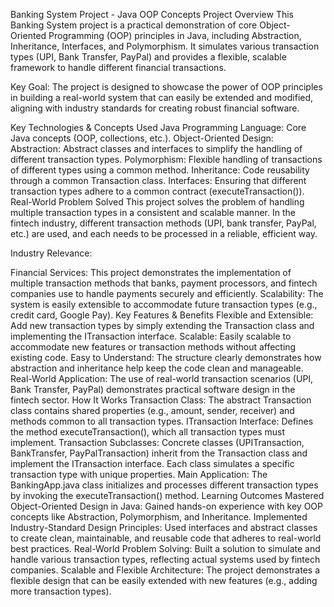 Banking System Project - Java OOP Concepts
Project Overview
This Banking System project is a practical demonstration of core Object-Oriented Programming (OOP) principles in Java, including Abstraction, Inheritance, Interfaces, and Polymorphism. It simulates various transaction types (UPI, Bank Transfer, PayPal) and provides a flexible, scalable framework to handle different financial transactions.

Key Goal: The project is designed to showcase the power of OOP principles in building a real-world system that can easily be extended and modified, aligning with industry standards for creating robust financial software.

Key Technologies & Concepts Used
Java Programming Language: Core Java concepts (OOP, collections, etc.).
Object-Oriented Design:
Abstraction: Abstract classes and interfaces to simplify the handling of different transaction types.
Polymorphism: Flexible handling of transactions of different types using a common method.
Inheritance: Code reusability through a common Transaction class.
Interfaces: Ensuring that different transaction types adhere to a common contract (executeTransaction()).
Real-World Problem Solved
This project solves the problem of handling multiple transaction types in a consistent and scalable manner. In the fintech industry, different transaction methods (UPI, bank transfer, PayPal, etc.) are used, and each needs to be processed in a reliable, efficient way.

Industry Relevance:

Financial Services: This project demonstrates the implementation of multiple transaction methods that banks, payment processors, and fintech companies use to handle payments securely and efficiently.
Scalability: The system is easily extensible to accommodate future transaction types (e.g., credit card, Google Pay).
Key Features & Benefits
Flexible and Extensible: Add new transaction types by simply extending the Transaction class and implementing the ITransaction interface.
Scalable: Easily scalable to accommodate new features or transaction methods without affecting existing code.
Easy to Understand: The structure clearly demonstrates how abstraction and inheritance help keep the code clean and manageable.
Real-World Application: The use of real-world transaction scenarios (UPI, Bank Transfer, PayPal) demonstrates practical software design in the fintech sector.
How It Works
Transaction Class: The abstract Transaction class contains shared properties (e.g., amount, sender, receiver) and methods common to all transaction types.
ITransaction Interface: Defines the method executeTransaction(), which all transaction types must implement.
Transaction Subclasses: Concrete classes (UPITransaction, BankTransfer, PayPalTransaction) inherit from the Transaction class and implement the ITransaction interface. Each class simulates a specific transaction type with unique properties.
Main Application: The BankingApp.java class initializes and processes different transaction types by invoking the executeTransaction() method.
Learning Outcomes
Mastered Object-Oriented Design in Java: Gained hands-on experience with key OOP concepts like Abstraction, Polymorphism, and Inheritance.
Implemented Industry-Standard Design Principles: Used interfaces and abstract classes to create clean, maintainable, and reusable code that adheres to real-world best practices.
Real-World Problem Solving: Built a solution to simulate and handle various transaction types, reflecting actual systems used by fintech companies.
Scalable and Flexible Architecture: The project demonstrates a flexible design that can be easily extended with new features (e.g., adding more transaction types).

